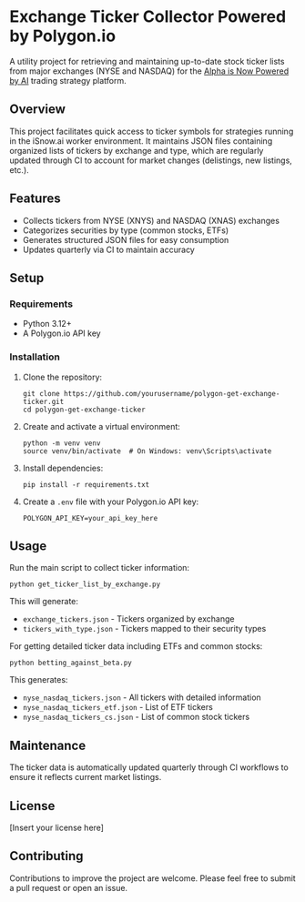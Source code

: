 # Exchange Ticker Collector Powered by Polygon.io

A utility project for retrieving and maintaining up-to-date stock ticker lists from major exchanges (NYSE and NASDAQ) for the [Alpha is Now Powered by AI](https://alpha.isnow.ai) trading strategy platform.

## Overview

This project facilitates quick access to ticker symbols for strategies running in the iSnow.ai worker environment. It maintains JSON files containing organized lists of tickers by exchange and type, which are regularly updated through CI to account for market changes (delistings, new listings, etc.).

## Features

- Collects tickers from NYSE (XNYS) and NASDAQ (XNAS) exchanges
- Categorizes securities by type (common stocks, ETFs)
- Generates structured JSON files for easy consumption
- Updates quarterly via CI to maintain accuracy

## Setup

### Requirements

- Python 3.12+
- A Polygon.io API key

### Installation

1. Clone the repository:
   ```
   git clone https://github.com/yourusername/polygon-get-exchange-ticker.git
   cd polygon-get-exchange-ticker
   ```

2. Create and activate a virtual environment:
   ```
   python -m venv venv
   source venv/bin/activate  # On Windows: venv\Scripts\activate
   ```

3. Install dependencies:
   ```
   pip install -r requirements.txt
   ```

4. Create a `.env` file with your Polygon.io API key:
   ```
   POLYGON_API_KEY=your_api_key_here
   ```

## Usage

Run the main script to collect ticker information:

```
python get_ticker_list_by_exchange.py
```

This will generate:
- `exchange_tickers.json` - Tickers organized by exchange
- `tickers_with_type.json` - Tickers mapped to their security types

For getting detailed ticker data including ETFs and common stocks:

```
python betting_against_beta.py
```

This generates:
- `nyse_nasdaq_tickers.json` - All tickers with detailed information
- `nyse_nasdaq_tickers_etf.json` - List of ETF tickers
- `nyse_nasdaq_tickers_cs.json` - List of common stock tickers

## Maintenance

The ticker data is automatically updated quarterly through CI workflows to ensure it reflects current market listings.

## License

[Insert your license here]

## Contributing

Contributions to improve the project are welcome. Please feel free to submit a pull request or open an issue.
